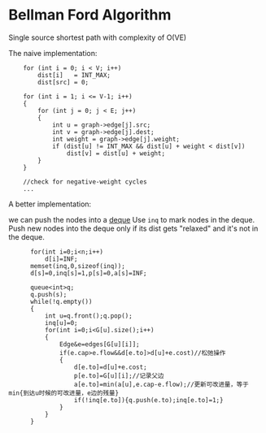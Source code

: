 Bellman Ford Algorithm
===
Single source shortest path with complexity of O(VE)

The naive implementation:
```
    for (int i = 0; i < V; i++) 
        dist[i]   = INT_MAX; 
        dist[src] = 0; 
    
    for (int i = 1; i <= V-1; i++) 
    { 
        for (int j = 0; j < E; j++) 
        { 
            int u = graph->edge[j].src; 
            int v = graph->edge[j].dest; 
            int weight = graph->edge[j].weight; 
            if (dist[u] != INT_MAX && dist[u] + weight < dist[v]) 
                dist[v] = dist[u] + weight; 
        } 
    } 
    
    //check for negative-weight cycles
    ...
```

A better implementation:

we can push the nodes into a [deque](https://blog.csdn.net/u014800748/article/details/44059993)
Use `inq` to mark nodes in the deque.
Push new nodes into the deque only if its dist gets "relaxed" and it's not in the deque.

```
      for(int i=0;i<n;i++)
          d[i]=INF;
      memset(inq,0,sizeof(inq));
      d[s]=0,inq[s]=1,p[s]=0,a[s]=INF;

      queue<int>q;
      q.push(s);
      while(!q.empty())
      {
          int u=q.front();q.pop();
          inq[u]=0;
          for(int i=0;i<G[u].size();i++)
          {
              Edge&e=edges[G[u][i]];
              if(e.cap>e.flow&&d[e.to]>d[u]+e.cost)//松弛操作
              {
                  d[e.to]=d[u]+e.cost;
                  p[e.to]=G[u][i];//记录父边
                  a[e.to]=min(a[u],e.cap-e.flow);//更新可改进量，等于min{到达u时候的可改进量，e边的残量}
                  if(!inq[e.to]){q.push(e.to);inq[e.to]=1;}
              }
          }
      }
```
